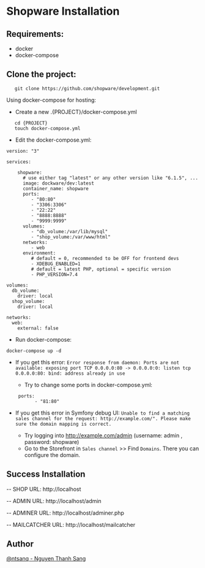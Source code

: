 # Shopware Installation

## Requirements:

- docker
- docker-compose

## Clone the project:

```
   git clone https://github.com/shopware/development.git
```

Using docker-compose for hosting:

- Create a new .{PROJECT}/docker-compose.yml

```
   cd {PROJECT}
   touch docker-compose.yml
```

- Edit the docker-compose.yml:

```
version: "3"

services:

    shopware:
      # use either tag "latest" or any other version like "6.1.5", ...
      image: dockware/dev:latest
      container_name: shopware
      ports:
         - "80:80"
         - "3306:3306"
         - "22:22"
         - "8888:8888"
         - "9999:9999"
      volumes:
         - "db_volume:/var/lib/mysql"
         - "shop_volume:/var/www/html"
      networks:
         - web
      environment:
         # default = 0, recommended to be OFF for frontend devs
         - XDEBUG_ENABLED=1
         # default = latest PHP, optional = specific version
         - PHP_VERSION=7.4

volumes:
  db_volume:
    driver: local
  shop_volume:
    driver: local

networks:
  web:
    external: false
```

- Run docker-compose:

```
docker-compose up -d 
```

- If you get this error:
  `Error response from daemon: Ports are not available: exposing port TCP 0.0.0.0:80 -> 0.0.0.0:0: listen tcp 0.0.0.0:80:
  bind: address already in use`
    - Try to change some ports in docker-compose.yml:
  ````
   ports:
         - "81:80"
  ````   

- If you get this error in Symfony debug UI:
  `Unable to find a matching sales channel for the request: http://example.com/". Please make sure the domain mapping is correct.`
    - Try logging into http://example.com/admin (username: admin , password: shopware)
    - Go to the Storefront in `Sales channel` >> Find `Domains`. There you can configure the domain.

## Success Installation

-- SHOP URL: http://localhost

-- ADMIN URL: http://localhost/admin

-- ADMINER URL: http://localhost/adminer.php

-- MAILCATCHER URL: http://localhost/mailcatcher

## Author
[@ntsanq - Nguyen Thanh Sang](https://github.com/ntsanq)
